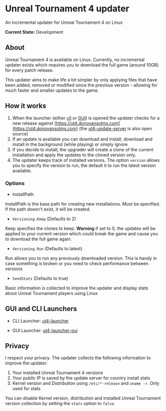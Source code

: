 # Unreal Tournament 4 updater

An incremental updater for Unreal Tournament 4 on Linux

**Current State:** Development

## About

Unreal Tournament 4 is available on Linux. Currently, no incremental updater exists which requires you to download the full game (around 10GB) for every patch release.

This updater aims to make life a bit simpler by only applying files that have been added, removed or modified since the previous version - allowing for much faster and smaller updates to the game.

## How it works

1. When the launcher (either [cli](https://github.com/donovansolms/ut4-launcher) or [GUI](https://github.com/donovansolms/ut4-launcher)) is opened the updater checks for a new release against [https://ut4.donovansolms.com](https://ut4.donovansolms.com) (the [ut4-update-server](https://github.com/donovansolms/ut4-update-server) is also open source)
2. If an update is available you can download and install, download and install in the background (while playing) or simply ignore
3. If you decide to install, the upgrader will create a clone of the current installation and apply the updates to the cloned version only.
4. The updater keeps track of installed versions. The option `version` allows you to specify the version to run, the default it to run the latest version available.

### Options

* InstallPath

InstallPath is the base path for creating new installations. Must be specified. If the path doesn't exist, it will be created.

* `Versioning.Keep` (Defaults to 2)

Keep specifies the clones to keep. **Warning** if set to 0, the updates will be applied to your current version which could break the game and cause you to download the full game again.

* `Versioning.Run` (Defaults to latest)

Run allows you to run any previously downloaded version. This is handy in case something is broken or you need to check performance between versions

* `SendStats` (Defaults to true)

Basic information is collected to improve the updater and display stats about Unreal Tournament players using Linux

## GUI and CLI Launchers

* CLI Launcher: [ut4-launcher](https://github.com/donovansolms/ut4-launcher)

* GUI Launcher: [ut4-launcher-gui](https://github.com/donovansolms/ut4-launcher)

## Privacy

I respect your privacy. The updater collects the following information to improve the updater:

1. Your installed Unreal Tournament 4 versions
2. Your public IP is saved by the update server for country install stats
3. Kernel version and Distribution using `/etc/*-release` and `uname -r`. Only used for stats

You can disable Kernel version, distribution and installed Unreal Tournament version collection
by setting the `stats` option to `false`.
